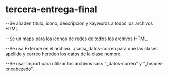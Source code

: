 # tercera-entrega-final

--Se añaden titulo, icono, descripcion y kaywords a todos los archivos HTML.

--Se un maps para los iconos de redes de todos los archivos HTML.

--Se usa Extende en el archivo ../sass/_datos-correo para que las clases apellido y correo
hereden los datos de la clase nombre.

--Se usar Import para utilizar los archivos sass "_datos-correo" y "_header-encabezado".